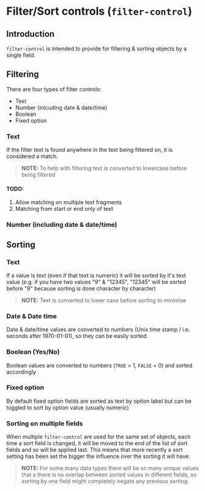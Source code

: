 # Filter/Sort controls (`filter-control`)

## Introduction

`filter-control` is intended to provide for filtering & sorting
objects by a single field.


## Filtering

There are four types of filter controls:

* Text
* Number (inlcuding date & date/time)
* Boolean
* Fixed option

### Text

If the filter text is found anywhere in the text being filtered on,
it is considered a match.

> __NOTE:__ To help with filtering text is converted to lowercase
>           before being filtered

#### TODO:
1. Allow matching on multiple text fragments
2. Matching from start or end only of text

### Number (including date & date/time)



## Sorting

### Text

If a value is text (even if that text is numeric) it will be sorted
by it's text value (e.g. if you have two values "9" & "12345",
"12345" will be sorted before "9" because sorting is done character
by character)

> __NOTE:__ Text is converted to lower case before sorting to minimise

### Date & Date time

Date & date/time values are converted to numbers (Unix time stamp /
i.e. seconds after 1970-01-01), so they can be easily sorted.

### Boolean (Yes/No)

Boolean values are converted to numbers (`TRUE` = 1, `FALSE` = 0) and
sorted accordingly

### Fixed option

By default fixed option fields are sorted as text by option label but
can be toggled to sort by option value (usually numeric)

### Sorting on multiple fields

When multiple `filter-control` are used for the same set of objects,
each time a sort field is changed, it will be moved to the end of
the list of sort fields and so will be applied last. This means that
more recently a sort setting has been set the bigger the influence
over the sorting it will have.

> __NOTE:__ For some many data types there will be so many unique
>           values that a there is no overlap between sorted values
>           in different fields, so sorting by one field might
>           completely negate any previous sorting.
